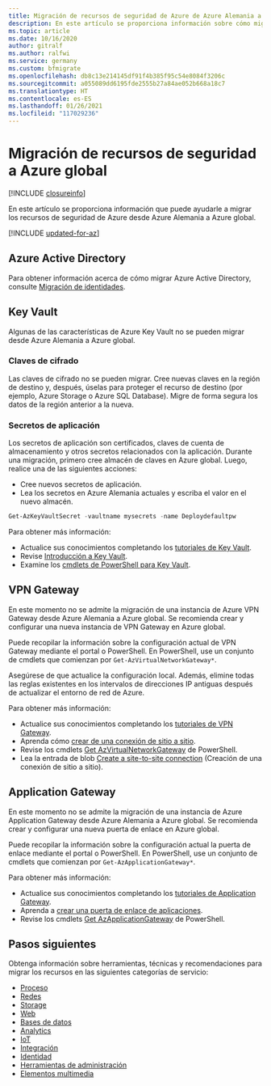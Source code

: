 ```yaml
---
title: Migración de recursos de seguridad de Azure de Azure Alemania a Azure global
description: En este artículo se proporciona información sobre cómo migrar los recursos de seguridad de Azure desde Azure Alemania a Azure global.
ms.topic: article
ms.date: 10/16/2020
author: gitralf
ms.author: ralfwi
ms.service: germany
ms.custom: bfmigrate
ms.openlocfilehash: db8c13e214145df91f4b385f95c54e8084f3206c
ms.sourcegitcommit: a055089dd6195fde2555b27a84ae052b668a18c7
ms.translationtype: HT
ms.contentlocale: es-ES
ms.lasthandoff: 01/26/2021
ms.locfileid: "117029236"
---
```

# <a name="migrate-security-resources-to-global-azure"></a>Migración de recursos de seguridad a Azure global

[!INCLUDE [closureinfo](../../includes/germany-closure-info.md)]

En este artículo se proporciona información que puede ayudarle a migrar los recursos de seguridad de Azure desde Azure Alemania a Azure global.

[!INCLUDE [updated-for-az](../../includes/updated-for-az.md)]

## <a name="azure-active-directory"></a>Azure Active Directory

Para obtener información acerca de cómo migrar Azure Active Directory, consulte [Migración de identidades](./germany-migration-identity.md#azure-active-directory).

## <a name="key-vault"></a>Key Vault

Algunas de las características de Azure Key Vault no se pueden migrar desde Azure Alemania a Azure global.

### <a name="encryption-keys"></a>Claves de cifrado

Las claves de cifrado no se pueden migrar. Cree nuevas claves en la región de destino y, después, úselas para proteger el recurso de destino (por ejemplo, Azure Storage o Azure SQL Database). Migre de forma segura los datos de la región anterior a la nueva.

### <a name="application-secrets"></a>Secretos de aplicación

Los secretos de aplicación son certificados, claves de cuenta de almacenamiento y otros secretos relacionados con la aplicación. Durante una migración, primero cree almacén de claves en Azure global. Luego, realice una de las siguientes acciones:

- Cree nuevos secretos de aplicación.
- Lea los secretos en Azure Alemania actuales y escriba el valor en el nuevo almacén.

```powershell
Get-AzKeyVaultSecret -vaultname mysecrets -name Deploydefaultpw
```

Para obtener más información:

- Actualice sus conocimientos completando los [tutoriales de Key Vault](../key-vault/index.yml).
- Revise [Introducción a Key Vault](../key-vault/general/overview.md).
- Examine los [cmdlets de PowerShell para Key Vault](/powershell/module/az.keyvault/).

## <a name="vpn-gateway"></a>VPN Gateway

En este momento no se admite la migración de una instancia de Azure VPN Gateway desde Azure Alemania a Azure global. Se recomienda crear y configurar una nueva instancia de VPN Gateway en Azure global.

Puede recopilar la información sobre la configuración actual de VPN Gateway mediante el portal o PowerShell. En PowerShell, use un conjunto de cmdlets que comienzan por `Get-AzVirtualNetworkGateway*`.

Asegúrese de que actualice la configuración local. Además, elimine todas las reglas existentes en los intervalos de direcciones IP antiguas después de actualizar el entorno de red de Azure.

Para obtener más información:

- Actualice sus conocimientos completando los [tutoriales de VPN Gateway](../vpn-gateway/index.yml).
- Aprenda cómo [crear de una conexión de sitio a sitio](../vpn-gateway/tutorial-site-to-site-portal.md).
- Revise los cmdlets [Get AzVirtualNetworkGateway](/powershell/module/az.network/get-azvirtualnetworkgateway) de PowerShell.
- Lea la entrada de blob [Create a site-to-site connection](/archive/blogs/ralfwi/connecting-clouds) (Creación de una conexión de sitio a sitio).
  
## <a name="application-gateway"></a>Application Gateway

En este momento no se admite la migración de una instancia de Azure Application Gateway desde Azure Alemania a Azure global. Se recomienda crear y configurar una nueva puerta de enlace en Azure global.

Puede recopilar la información sobre la configuración actual la puerta de enlace mediante el portal o PowerShell. En PowerShell, use un conjunto de cmdlets que comienzan por `Get-AzApplicationGateway*`.

Para obtener más información:

- Actualice sus conocimientos completando los [tutoriales de Application Gateway](../web-application-firewall/ag/application-gateway-web-application-firewall-portal.md).
- Aprenda a [crear una puerta de enlace de aplicaciones](../application-gateway/quick-create-portal.md).
- Revise los cmdlets [Get AzApplicationGateway](/powershell/module/az.network/get-azapplicationgateway) de PowerShell.

## <a name="next-steps"></a>Pasos siguientes

Obtenga información sobre herramientas, técnicas y recomendaciones para migrar los recursos en las siguientes categorías de servicio:

- [Proceso](./germany-migration-compute.md)
- [Redes](./germany-migration-networking.md)
- [Storage](./germany-migration-storage.md)
- [Web](./germany-migration-web.md)
- [Bases de datos](./germany-migration-databases.md)
- [Analytics](./germany-migration-analytics.md)
- [IoT](./germany-migration-iot.md)
- [Integración](./germany-migration-integration.md)
- [Identidad](./germany-migration-identity.md)
- [Herramientas de administración](./germany-migration-management-tools.md)
- [Elementos multimedia](./germany-migration-media.md)